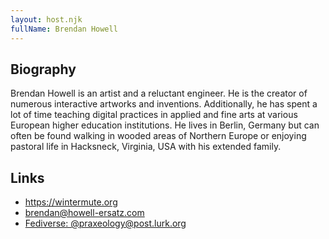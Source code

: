 ```yaml
---
layout: host.njk
fullName: Brendan Howell
---
```


## Biography

Brendan Howell is an artist and a reluctant engineer. He is the creator of
numerous interactive artworks and inventions. Additionally, he has spent a
lot of time teaching digital practices in applied and fine arts at various
European higher education institutions. He lives in Berlin, Germany but can
often be found walking in wooded areas of Northern Europe or enjoying pastoral
life in Hacksneck, Virginia, USA with his extended family.

## Links

* https://wintermute.org
* brendan@howell-ersatz.com
* [Fediverse: @praxeology@post.lurk.org](@praxeology@post.lurk.org)
